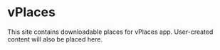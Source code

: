 vPlaces
=======

This site contains downloadable places for vPlaces app. User-created content will also be placed here.
